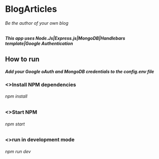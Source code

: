 # BlogArticles
###### Be the author of your own blog

##### This app uses Node.Js|Express.js|MongoDB|Handlebars template|Google Authentication

## How to run

##### Add your Google oAuth and MongoDB credentials to the config.env file

### <>Install NPM dependencies
###### npm install

### <>Start NPM
###### npm start

### <>run in development mode
###### npm run dev

